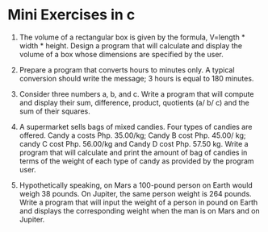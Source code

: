 # Mini Exercises in c

1.	The volume of a rectangular box is given by the formula, V=length * width * height. Design a program that will calculate and display the volume of a box whose dimensions are specified by the user.

2.	Prepare a program that converts hours to minutes only. A typical conversion should write the message; 3 hours is equal to 180 minutes.

3.	Consider three numbers a, b, and c. Write a program that will compute and display their sum, difference, product, quotients (a/ b/ c) and the sum of their squares. 

4.	A supermarket sells bags of mixed candies. Four types of candies are offered. Candy a costs Php. 35.00/kg; Candy B cost Php. 45.00/ kg; candy C cost Php. 56.00/kg and Candy D cost Php. 57.50 kg. Write a program that will calculate and print the amount of bag of candies in terms of the weight of each type of candy as provided by the program user.

5.	Hypothetically speaking, on Mars a 100-pound person on Earth would weigh 38 pounds. On Jupiter, the same person weight is 264 pounds. Write a program that will input the weight of a person in pound on Earth and displays the corresponding weight when the man is on Mars and on Jupiter.
